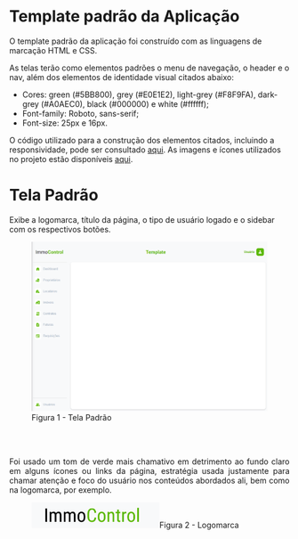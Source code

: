 # Template padrão da Aplicação

O template padrão da aplicação foi construído com as linguagens de marcação HTML e CSS.

As telas terão como elementos padrões o menu de navegação, o header e o nav, além dos elementos de identidade visual citados abaixo:

* Cores: green (#5BB800), grey (#E0E1E2), light-grey (#F8F9FA), dark-grey (#A0AEC0), black (#000000) e white (#ffffff);                        
* Font-family: Roboto, sans-serif;
* Font-size: 25px e 16px.

O código utilizado para a construção dos elementos citados, incluindo a responsividade, pode ser consultado [aqui](https://github.com/ICEI-PUC-Minas-PMV-ADS/pmv-ads-2024-1-e1-proj-web-t6-pmv-ads-2024-1-e1-projeto_locacao/tree/main/codigo-fonte/template_page). As imagens e ícones utilizados no projeto estão disponíveis [aqui](https://github.com/ICEI-PUC-Minas-PMV-ADS/pmv-ads-2024-1-e1-proj-web-t6-pmv-ads-2024-1-e1-projeto_locacao/tree/main/codigo-fonte/src).

# Tela Padrão

Exibe a logomarca, título da página, o tipo de usuário logado e o sidebar com os respectivos botões.
<figure> 
  <img src="img/template_padrao.png"
    <figcaption>Figura 1 - Tela Padrão</figcaption>
</figure><br><br>
<p align="Justify">Foi usado um tom de verde mais chamativo em detrimento ao fundo claro em alguns ícones ou links da página, estratégia usada justamente para chamar atenção e foco do usuário nos conteúdos abordados ali, bem como na logomarca, por exemplo. 

<figure> 
  <img src="img/logomarca.png"
    <figcaption>Figura 2 - Logomarca</figcaption>
</figure>







